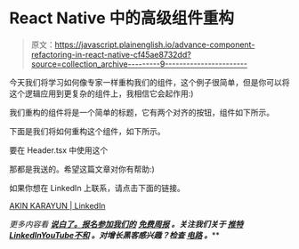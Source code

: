 # React Native 中的高级组件重构

> 原文：<https://javascript.plainenglish.io/advance-component-refactoring-in-react-native-cf45ae8732dd?source=collection_archive---------9----------------------->

今天我们将学习如何像专家一样重构我们的组件，这个例子很简单，但是你可以将这个逻辑应用到更复杂的组件上，我相信它会起作用:)

我们重构的组件将是一个简单的标题，它有两个对齐的按钮，组件如下所示。

下面是我们将如何重构这个组件，如下所示。

要在 Header.tsx 中使用这个

那都是我送的。希望这篇文章对你有帮助:)

如果你想在 LinkedIn 上联系，请点击下面的链接。

[AKIN KARAYUN | LinkedIn](https://www.linkedin.com/in/akin-karayun-ab3239bb/)

*更多内容看* [***说白了。报名参加我们的***](https://plainenglish.io/) **[***免费周报***](http://newsletter.plainenglish.io/) *。关注我们关于* [***推特***](https://twitter.com/inPlainEngHQ)[***LinkedIn***](https://www.linkedin.com/company/inplainenglish/)*[***YouTube***](https://www.youtube.com/channel/UCtipWUghju290NWcn8jhyAw)*[***不和***](https://discord.gg/GtDtUAvyhW) *。对增长黑客感兴趣？检查* [***电路***](https://circuit.ooo/) *。*****